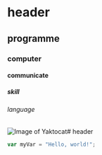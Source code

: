 # header
## programme
### computer 
#### communicate
##### skill
###### language
![Image of Yaktocat](https://octodex.github.com/images/yaktocat.png)# header
``` javascript
var myVar = "Hello, world!";
```
